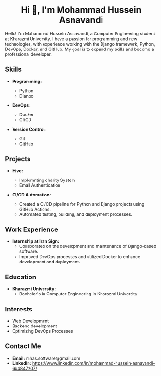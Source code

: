 <h1 align="center">Hi 👋, I'm Mohammad Hussein Asnavandi</h1>

Hello! I'm Mohammad Hussein Asnavandi, a Computer Engineering student at Kharazmi University. I have a passion for programming and new technologies, with experience working with the Django framework, Python, DevOps, Docker, and GitHub. My goal is to expand my skills and become a professional developer.

## Skills

- **Programming:**
  - Python
  - Django

- **DevOps:**
  - Docker
  - CI/CD

- **Version Control:**
  - Git
  - GitHub

## Projects

- **Hive:**
  - Implemnting charity System
  - Email Authentication


- **CI/CD Automation:**
  - Created a CI/CD pipeline for Python and Django projects using GitHub Actions.
  - Automated testing, building, and deployment processes.

## Work Experience

- **Internship at Iran Sign:**
  - Collaborated on the development and maintenance of Django-based software.
  - Improved DevOps processes and utilized Docker to enhance development and deployment.

## Education

- **Kharazmi University:**
  - Bachelor's in Computer Engineering in Kharazmi University

## Interests

- Web Development
- Backend development
- Optimizing DevOps Processes

## Contact Me

- **Email:** mhas.software@gmail.com
- **LinkedIn:** https://www.linkedin.com/in/mohammad-hussein-asnavandi-6b4847207/
